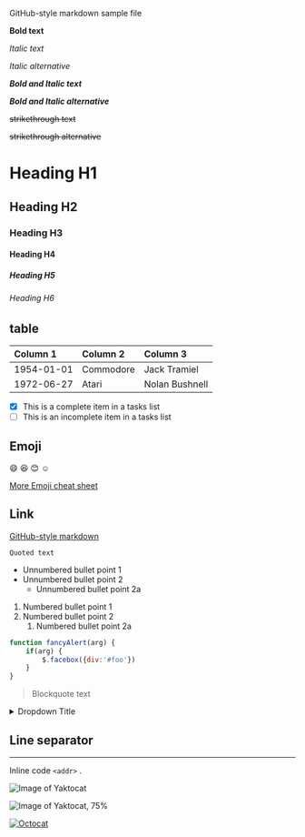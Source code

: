 GitHub-style markdown sample file

**Bold text**

*Italic text*

_Italic alternative_

***Bold and Italic text***

___Bold and Italic alternative___

~~strikethrough text~~

<del>strikethrough alternative</del>

# Heading H1

## Heading H2

### Heading H3

#### Heading H4

##### Heading H5

###### Heading H6

## table

| Column 1  | Column 2  | Column 3  |
|:----------|:----------|:----------|
|1954-01-01 | Commodore | Jack Tramiel | 123 |
|1972-06-27 | Atari | Nolan Bushnell | 456 |

- [x] This is a complete item in a tasks list
- [ ] This is an incomplete item in a tasks list

## Emoji
:smile:
:laughing:
:blush:
:relaxed:

[More Emoji cheat sheet](http://www.emoji-cheat-sheet.com/)

## Link
[GitHub-style markdown](https://guides.github.com/features/mastering-markdown/)

`Quoted text`

* Unnumbered bullet point 1
* Unnumbered bullet point 2
	* Unnumbered bullet point 2a

1. Numbered bullet point 1
1. Numbered bullet point 2
	1. Numbered bullet point 2a

```javascript
function fancyAlert(arg) {
	if(arg) {
		$.facebox({div:'#foo'})
	}
}
```

> Blockquote text

<details>
<summary>Dropdown Title</summary>
Here the dropdown text.
</details>

## Line separator
---

Inline code `<addr>` .

![Image of Yaktocat](https://octodex.github.com/images/yaktocat.png)

![Image of Yaktocat, 75%](https://octodex.github.com/images/yaktocat.png)

[![Octocat](https://github.githubassets.com/images/icons/emoji/octocat.png)](./somelink)


